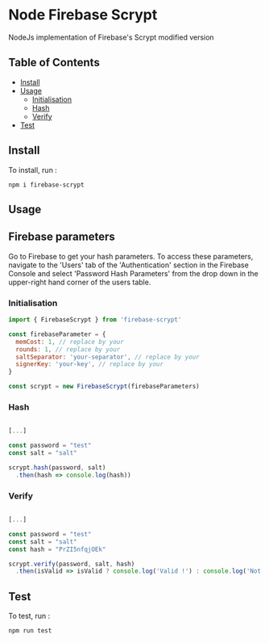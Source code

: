 # Node Firebase Scrypt

NodeJs implementation of Firebase's Scrypt modified version

## Table of Contents

- [Install](#install)
- [Usage](#usage)
  - [Initialisation](#initialisation)
  - [Hash](#hash)
  - [Verify](#verify)
- [Test](#test)

## Install

To install, run : 

`npm i firebase-scrypt`

## Usage

## Firebase parameters

Go to Firebase to get your hash parameters.
To access these parameters, navigate to the 'Users' tab of the 'Authentication' section in the Firebase Console and select 'Password Hash Parameters' from the drop down in the upper-right hand corner of the users table.

### Initialisation

```javascript
import { FirebaseScrypt } from 'firebase-scrypt'

const firebaseParameter = {
  memCost: 1, // replace by your
  rounds: 1, // replace by your
  saltSeparator: 'your-separator', // replace by your 
  signerKey: 'your-key', // replace by your
}

const scrypt = new FirebaseScrypt(firebaseParameters)

```

### Hash

```javascript

[...]

const password = "test"
const salt = "salt"

scrypt.hash(password, salt)
  .then(hash => console.log(hash))

```

### Verify

```javascript

[...]

const password = "test"
const salt = "salt"
const hash = "PrZI5nfqjOEk"

scrypt.verify(password, salt, hash)
  .then(isValid => isValid ? console.log('Valid !') : console.log('Not valid !'))

```

## Test

To test, run : 

`npm run test`
